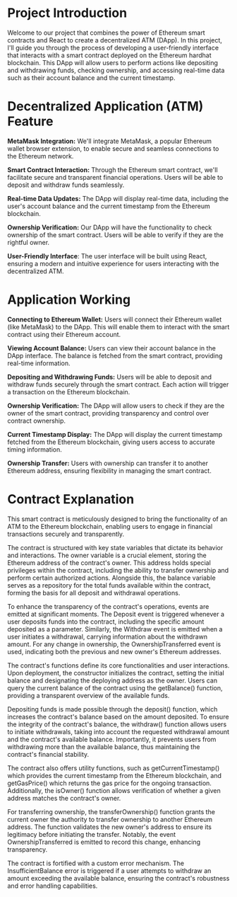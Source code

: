 # Project Introduction 

Welcome to our project that combines the power of Ethereum smart contracts and React to create a decentralized ATM (DApp). In this project, I'll guide you through the process of developing a user-friendly interface that interacts with a smart contract deployed on the Ethereum hardhat blockchain. This DApp will allow users to perform actions like depositing and withdrawing funds, checking ownership, and accessing real-time data such as their account balance and the current timestamp.

# Decentralized Application (ATM) Feature

**MetaMask Integration:** We'll integrate MetaMask, a popular Ethereum wallet browser extension, to enable secure and seamless connections to the Ethereum network.

**Smart Contract Interaction:** Through the Ethereum smart contract, we'll facilitate secure and transparent financial operations. Users will be able to deposit and withdraw funds seamlessly.

**Real-time Data Updates:** The DApp will display real-time data, including the user's account balance and the current timestamp from the Ethereum blockchain.

**Ownership Verification:** Our DApp will have the functionality to check ownership of the smart contract. Users will be able to verify if they are the rightful owner.

**User-Friendly Interface**: The user interface will be built using React, ensuring a modern and intuitive experience for users interacting with the decentralized ATM.

# Application Working

**Connecting to Ethereum Wallet:** Users will connect their Ethereum wallet (like MetaMask) to the DApp. This will enable them to interact with the smart contract using their Ethereum account.

**Viewing Account Balance:** Users can view their account balance in the DApp interface. The balance is fetched from the smart contract, providing real-time information.

**Depositing and Withdrawing Funds:** Users will be able to deposit and withdraw funds securely through the smart contract. Each action will trigger a transaction on the Ethereum blockchain.

**Ownership Verification:** The DApp will allow users to check if they are the owner of the smart contract, providing transparency and control over contract ownership.

**Current Timestamp Display:** The DApp will display the current timestamp fetched from the Ethereum blockchain, giving users access to accurate timing information.

**Ownership Transfer:** Users with ownership can transfer it to another Ethereum address, ensuring flexibility in managing the smart contract.

# Contract Explanation 

This smart contract is meticulously designed to bring the functionality of an ATM to the Ethereum blockchain, enabling users to engage in financial transactions securely and transparently.

The contract is structured with key state variables that dictate its behavior and interactions. The owner variable is a crucial element, storing the Ethereum address of the contract's owner. This address holds special privileges within the contract, including the ability to transfer ownership and perform certain authorized actions. Alongside this, the balance variable serves as a repository for the total funds available within the contract, forming the basis for all deposit and withdrawal operations.

To enhance the transparency of the contract's operations, events are emitted at significant moments. The Deposit event is triggered whenever a user deposits funds into the contract, including the specific amount deposited as a parameter. Similarly, the Withdraw event is emitted when a user initiates a withdrawal, carrying information about the withdrawn amount. For any change in ownership, the OwnershipTransferred event is used, indicating both the previous and new owner's Ethereum addresses.

The contract's functions define its core functionalities and user interactions. Upon deployment, the constructor initializes the contract, setting the initial balance and designating the deploying address as the owner. Users can query the current balance of the contract using the getBalance() function, providing a transparent overview of the available funds.

Depositing funds is made possible through the deposit() function, which increases the contract's balance based on the amount deposited. To ensure the integrity of the contract's balance, the withdraw() function allows users to initiate withdrawals, taking into account the requested withdrawal amount and the contract's available balance. Importantly, it prevents users from withdrawing more than the available balance, thus maintaining the contract's financial stability.

The contract also offers utility functions, such as getCurrentTimestamp() which provides the current timestamp from the Ethereum blockchain, and getGasPrice() which returns the gas price for the ongoing transaction. Additionally, the isOwner() function allows verification of whether a given address matches the contract's owner.

For transferring ownership, the transferOwnership() function grants the current owner the authority to transfer ownership to another Ethereum address. The function validates the new owner's address to ensure its legitimacy before initiating the transfer. Notably, the event OwnershipTransferred is emitted to record this change, enhancing transparency.

The contract is fortified with a custom error mechanism. The InsufficientBalance error is triggered if a user attempts to withdraw an amount exceeding the available balance, ensuring the contract's robustness and error handling capabilities.

